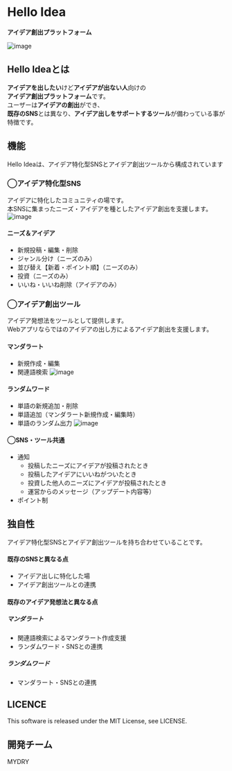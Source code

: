 # Hello Idea
**アイデア創出プラットフォーム**

![image](https://user-images.githubusercontent.com/20394831/51023281-e66ca380-15c9-11e9-992f-63f52ff1bba8.png)


## Hello Ideaとは  
**アイデアを出したい**けど**アイデアが出ない人**向けの  
**アイデア創出プラットフォーム**です。  
ユーザーは**アイデアの創出**ができ、  
**既存のSNS**とは異なり、**アイデア出しをサポートするツール**が備わっている事が特徴です。  

## 機能
Hello Ideaは、アイデア特化型SNSとアイデア創出ツールから構成されています
### ◯アイデア特化型SNS
アイデアに特化したコミュニティの場です。  
本SNSに集まったニーズ・アイデアを種としたアイデア創出を支援します。
![image](https://user-images.githubusercontent.com/20394831/51023766-0355a680-15cb-11e9-9b18-e2193a0a73b6.png)

#### ニーズ＆アイデア
- 新規投稿・編集・削除
- ジャンル分け（ニーズのみ）
- 並び替え【新着・ポイント順】（ニーズのみ）
- 投資（ニーズのみ）
- いいね・いいね削除（アイデアのみ）

### ◯アイデア創出ツール
アイデア発想法をツールとして提供します。  
Webアプリならではのアイデアの出し方によるアイデア創出を支援します。
#### マンダラート
- 新規作成・編集
- 関連語検索
![image](https://user-images.githubusercontent.com/20394831/51023648-b671d000-15ca-11e9-9e9c-5e4ef73d72f3.png)

#### ランダムワード
- 単語の新規追加・削除
- 単語追加（マンダラート新規作成・編集時）
- 単語のランダム出力
![image](https://user-images.githubusercontent.com/20394831/51023727-e7520500-15ca-11e9-9c8d-42139f50732f.png)


#### ◯SNS・ツール共通
- 通知
  - 投稿したニーズにアイデアが投稿されたとき
  - 投稿したアイデアにいいねがついたとき
  - 投資した他人のニーズにアイデアが投稿されたとき
  - 運営からのメッセージ（アップデート内容等）
- ポイント制

## 独自性
アイデア特化型SNSとアイデア創出ツールを持ち合わせていることです。
#### 既存のSNSと異なる点
- アイデア出しに特化した場
- アイデア創出ツールとの連携

#### 既存のアイデア発想法と異なる点
##### マンダラート
- 関連語検索によるマンダラート作成支援
- ランダムワード・SNSとの連携

##### ランダムワード
- マンダラート・SNSとの連携

## LICENCE
This software is released under the MIT License, see LICENSE.

## 開発チーム
MYDRY
